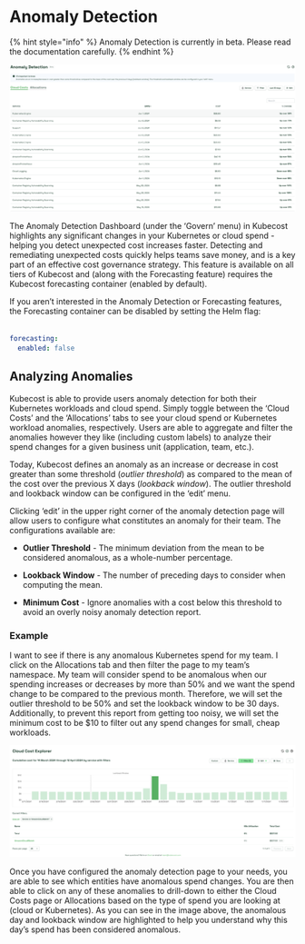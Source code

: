 # Anomaly Detection

{% hint style="info" %}
Anomaly Detection is currently in beta. Please read the documentation carefully.
{% endhint %}

![Anomaly Detection Dashboard](/images/anomalydetection-dashboard.png)

The Anomaly Detection Dashboard (under the ‘Govern’ menu) in Kubecost highlights any significant changes in your Kubernetes or cloud spend - helping you detect unexpected cost increases faster. Detecting and remediating unexpected costs quickly helps teams save money, and is a key part of an effective cost governance strategy. This feature is available on all tiers of Kubecost and (along with the Forecasting feature) requires the Kubecost forecasting container (enabled by default).

If you aren’t interested in the Anomaly Detection or Forecasting features, the Forecasting container can be disabled by setting the Helm flag:

```yaml

forecasting:
  enabled: false
```

## Analyzing Anomalies

Kubecost is able to provide users anomaly detection for both their Kubernetes workloads and cloud spend. Simply toggle between the ‘Cloud Costs’ and the ‘Allocations’ tabs to see your cloud spend or Kubernetes workload anomalies, respectively. Users are able to aggregate and filter the anomalies however they like (including custom labels) to analyze their spend changes for a given business unit (application, team, etc.).

Today, Kubecost defines an anomaly as an increase or decrease in cost greater than some threshold (*outlier threshold*) as compared to the mean of the cost over the previous X days (*lookback window*). The outlier threshold and lookback window can be configured in the ‘edit’ menu.

Clicking ‘edit’ in the upper right corner of the anomaly detection page will allow users to configure what constitutes an anomaly for their team. The configurations available are:

- **Outlier Threshold** - The minimum deviation from the mean to be considered anomalous, as a whole-number percentage.

- **Lookback Window** - The number of preceding days to consider when computing the mean.

- **Minimum Cost** - Ignore anomalies with a cost below this threshold to avoid an overly noisy anomaly detection report.

### Example

I want to see if there is any anomalous Kubernetes spend for my team. I click on the Allocations tab and then filter the page to my team’s namespace. My team will consider spend to be anomalous when our spending increases or decreases by more than 50% and we want the spend change to be compared to the previous month. Therefore, we will set the outlier threshold to be 50% and set the lookback window to be 30 days. Additionally, to prevent this report from getting too noisy, we will set the minimum cost to be $10 to filter out any spend changes for small, cheap workloads.

![Anomaly Detection Drilldown](/images/anomalydectection-drilldown.png)

Once you have configured the anomaly detection page to your needs, you are able to see which entities have anomalous spend changes. You are then able to click on any of these anomalies to drill-down to either the Cloud Costs page or Allocations based on the type of spend you are looking at (cloud or Kubernetes). As you can see in the image above, the anomalous day and lookback window are highlighted to help you understand why this day’s spend has been considered anomalous.